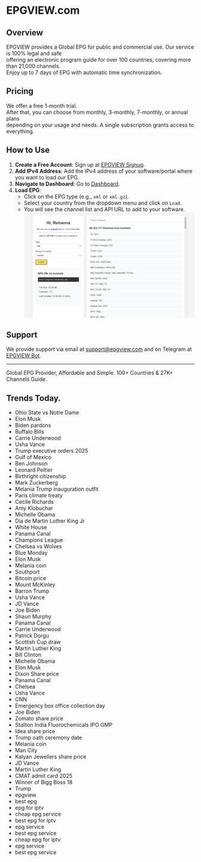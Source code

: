 # EPGVIEW.com



## Overview
EPGVIEW provides a Global EPG for public and commercial use. Our service is 100% legal and safe\
offering an electronic program guide for over 100 countries, covering more than 21,000 channels.\
Enjoy up to 7 days of EPG with automatic time synchronization.

## Pricing
We offer a free 1-month trial. \
After that, you can choose from monthly, 3-monthly, 7-monthly, or annual plans \
depending on your usage and needs. A single subscription grants access to everything.

## How to Use
1. **Create a Free Account**: Sign up at [EPGVIEW Signup](https://epgview.com/signup.php).
2. **Add IPv4 Address**: Add the IPv4 address of your software/portal where you want to load our EPG.
3. **Navigate to Dashboard**: Go to [Dashboard](https://epgview.com/dashboard.php).
4. **Load EPG**:
   - Click on the EPG type (e.g., `xml` or `xml.gz`).
   - Select your country from the dropdown menu and click on `Load`.
   - You will see the channel list and API URL to add to your software.
![EPGVIEW](img/dashboard.png)
## Support
We provide support via email at [support@epgview.com](mailto:support@epgview.com) and on Telegram at [EPGVIEW Bot](https://t.me/epgview_bot).

---

Global EPG Provider, Affordable and Simple. 100+ Countries & 27K+ Channels Guide.

## Trends Today.

- Ohio State vs Notre Dame
- Elon Musk
- Biden pardons
- Buffalo Bills
- Carrie Underwood
- Usha Vance
- Trump executive orders 2025
- Gulf of Mexico
- Ben Johnson
- Leonard Peltier
- Birthright citizenship
- Mark Zuckerberg
- Melania Trump inauguration outfit
- Paris climate treaty
- Cecile Richards
- Amy Klobuchar
- Michelle Obama
- Día de Martin Luther King Jr
- White House
- Panama Canal
- Champions League
- Chelsea vs Wolves
- Blue Monday
- Elon Musk
- Melania coin
- Southport
- Bitcoin price
- Mount McKinley
- Barron Trump
- Usha Vance
- JD Vance
- Joe Biden
- Shaun Murphy
- Panama Canal
- Carrie Underwood
- Patrick Dorgu
- Scottish Cup draw
- Martin Luther King
- Bill Clinton
- Michelle Obama
- Elon Musk
- Dixon Share price
- Panama Canal
- Chelsea
- Usha Vance
- CNN
- Emergency box office collection day
- Joe Biden
- Zomato share price
- Stallion India Fluorochemicals IPO GMP
- Idea share price
- Trump oath ceremony date
- Melania coin
- Man City
- Kalyan Jewellers share price
- JD Vance
- Martin Luther King
- CMAT admit card 2025
- Winner of Bigg Boss 18
- Trump
- epgview
- best epg
- epg for iptv
- cheap epg service
- best epg for iptv
- epg service
- best epg service
- cheap epg for iptv
- epg service
- best epg service
